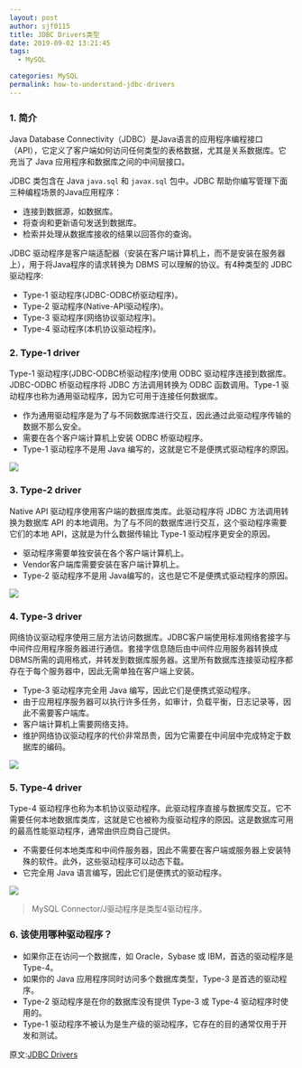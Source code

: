 ```yaml
---
layout: post
author: sjf0115
title: JDBC Drivers类型
date: 2019-09-02 13:21:45
tags:
  - MySQL

categories: MySQL
permalink: how-to-understand-jdbc-drivers
---
```


### 1. 简介

Java Database Connectivity（JDBC）是Java语言的应用程序编程接口（API），它定义了客户端如何访问任何类型的表格数据，尤其是关系数据库。它充当了 Java 应用程序和数据库之间的中间层接口。

JDBC 类包含在 Java `java.sql` 和 `javax.sql` 包中。JDBC 帮助你编写管理下面三种编程场景的Java应用程序：
- 连接到数据源，如数据库。
- 将查询和更新语句发送到数据库。
- 检索并处理从数据库接收的结果以回答你的查询。

JDBC 驱动程序是客户端适配器（安装在客户端计算机上，而不是安装在服务器上），用于将Java程序的请求转换为 DBMS 可以理解的协议。有4种类型的 JDBC 驱动程序:
- Type-1 驱动程序(JDBC-ODBC桥驱动程序)。
- Type-2 驱动程序(Native-API驱动程序)。
- Type-3 驱动程序(网络协议驱动程序)。
- Type-4 驱动程序(本机协议驱动程序)。

### 2. Type-1 driver

Type-1 驱动程序(JDBC-ODBC桥驱动程序)使用 ODBC 驱动程序连接到数据库。JDBC-ODBC 桥驱动程序将 JDBC 方法调用转换为 ODBC 函数调用。Type-1 驱动程序也称为通用驱动程序，因为它可用于连接任何数据库。
- 作为通用驱动程序是为了与不同数据库进行交互，因此通过此驱动程序传输的数据不那么安全。
- 需要在各个客户端计算机上安装 ODBC 桥驱动程序。
- Type-1 驱动程序不是用 Java 编写的，这就是它不是便携式驱动程序的原因。

![](https://github.com/sjf0115/PubLearnNotes/blob/master/image/MySQL/how-to-understand-jdbc-drivers-1.jpg?raw=true)

### 3. Type-2 driver

Native API 驱动程序使用客户端的数据库类库。此驱动程序将 JDBC 方法调用转换为数据库 API 的本地调用。为了与不同的数据库进行交互，这个驱动程序需要它们的本地 API，这就是为什么数据传输比 Type-1 驱动程序更安全的原因。
- 驱动程序需要单独安装在各个客户端计算机上。
- Vendor客户端库需要安装在客户端计算机上。
- Type-2 驱动程序不是用 Java编写的，这也是它不是便携式驱动程序的原因。

![](https://github.com/sjf0115/PubLearnNotes/blob/master/image/MySQL/how-to-understand-jdbc-drivers-2.jpg?raw=true)

### 4. Type-3 driver

网络协议驱动程序使用三层方法访问数据库。JDBC客户端使用标准网络套接字与中间件应用程序服务器进行通信。套接字信息随后由中间件应用服务器转换成DBMS所需的调用格式，并转发到数据库服务器。这里所有数据库连接驱动程序都存在于每个服务器中，因此无需单独在客户端上安装。
- Type-3 驱动程序完全用 Java 编写，因此它们是便携式驱动程序。
- 由于应用程序服务器可以执行许多任务，如审计，负载平衡，日志记录等，因此不需要客户端库。
- 客户端计算机上需要网络支持。
- 维护网络协议驱动程序的代价非常昂贵，因为它需要在中间层中完成特定于数据库的编码。

![](https://github.com/sjf0115/PubLearnNotes/blob/master/image/MySQL/how-to-understand-jdbc-drivers-3.jpg?raw=true)

### 5. Type-4 driver

Type-4 驱动程序也称为本机协议驱动程序。此驱动程序直接与数据库交互。它不需要任何本地数据库类库，这就是它也被称为瘦驱动程序的原因。这是数据库可用的最高性能驱动程序，通常由供应商自己提供。
- 不需要任何本地类库和中间件服务器，因此不需要在客户端或服务器上安装特殊的软件。此外，这些驱动程序可以动态下载。
- 它完全用 Java 语言编写，因此它们是便携式的驱动程序。

![](https://github.com/sjf0115/PubLearnNotes/blob/master/image/MySQL/how-to-understand-jdbc-drivers-4.jpg?raw=true)

> MySQL Connector/J驱动程序是类型4驱动程序。

### 6. 该使用哪种驱动程序？

- 如果你正在访问一个数据库，如 Oracle，Sybase 或 IBM，首选的驱动程序是 Type-4。
- 如果你的 Java 应用程序同时访问多个数据库类型，Type-3 是首选的驱动程序。
- Type-2 驱动程序是在你的数据库没有提供 Type-3 或 Type-4 驱动程序时使用的。
- Type-1 驱动程序不被认为是生产级的驱动程序，它存在的目的通常仅用于开发和测试。

原文:[JDBC Drivers](https://www.geeksforgeeks.org/jdbc-drivers/)
